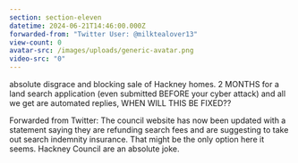 ```yaml
---
section: section-eleven
datetime: 2024-06-21T14:46:00.000Z
forwarded-from: "Twitter User: @milktealover13"
view-count: 0
avatar-src: /images/uploads/generic-avatar.png
video-src: "0"
---
```

absolute disgrace and blocking sale of Hackney homes. 2 MONTHS for a land search application (even submitted BEFORE your cyber attack) and all we get are automated replies, WHEN WILL THIS BE FIXED??

Forwarded from Twitter: The council website has now been updated with a statement saying they are refunding search fees and are suggesting to take out search indemnity insurance. That might be the only option here it seems. Hackney Council are an absolute joke.
